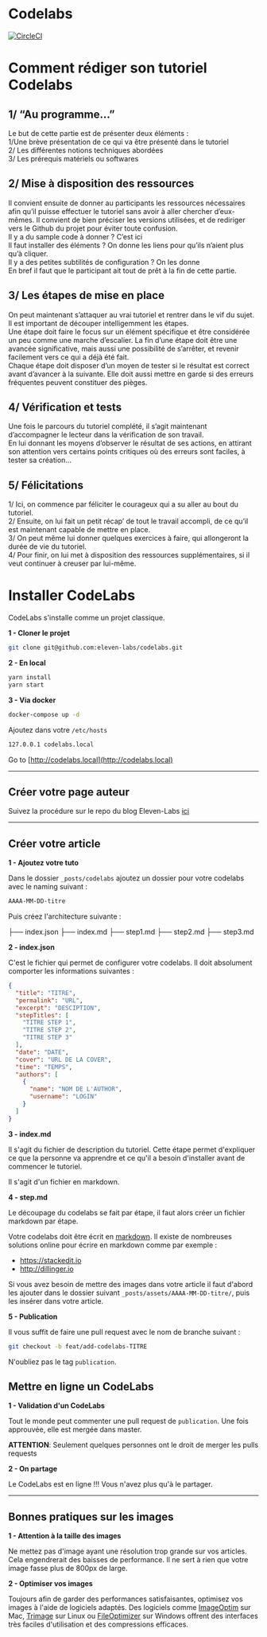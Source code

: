 # Codelabs

[![CircleCI](https://circleci.com/gh/eleven-labs/codelabs/tree/master.svg?style=svg)](https://circleci.com/gh/eleven-labs/codelabs/tree/master)
  
# Comment rédiger son tutoriel Codelabs

## 1/ “Au programme…”

Le but de cette partie est de présenter deux éléments :  
1/Une brève présentation de ce qui va être présenté dans le tutoriel  
2/ Les différentes notions techniques abordées  
3/ Les prérequis matériels ou softwares  

## 2/ Mise à disposition des ressources

Il convient ensuite de donner au participants les ressources nécessaires afin qu’il puisse effectuer le tutoriel sans avoir à aller chercher d’eux-mêmes. Il convient de bien préciser les versions utilisées, et de rediriger vers le Github du projet pour éviter toute confusion.  
Il y a du sample code à donner ? C’est ici  
Il faut installer des éléments ? On donne les liens pour qu’ils n’aient plus qu’à cliquer.  
Il y a des petites subtilités de configuration ? On les donne  
En bref il faut que le participant ait tout de prêt à la fin de cette partie.


## 3/ Les étapes de mise en place

On peut maintenant s’attaquer au vrai tutoriel et rentrer dans le vif du sujet.  
Il est important de découper intelligemment les étapes.  
Une étape doit faire le focus sur un élément spécifique et être considérée un peu comme une marche d’escalier. La fin d’une étape doit être une avancée significative, mais aussi une possibilité de s’arrêter, et revenir facilement vers ce qui a déjà été fait.  
Chaque étape doit disposer d’un moyen de tester si le résultat est correct avant d’avancer à la suivante. Elle doit aussi mettre en garde si des erreurs fréquentes peuvent constituer des pièges.


## 4/ Vérification et tests

Une fois le parcours du tutoriel complété, il s’agit maintenant d’accompagner le lecteur dans la vérification de son travail.  
En lui donnant les moyens d’observer le résultat de ses actions, en attirant son attention vers certains points critiques où des erreurs sont faciles, à tester sa création...

## 5/ Félicitations

1/ Ici, on commence par féliciter le courageux qui a su aller au bout du tutoriel.  
2/ Ensuite, on lui fait un petit récap’ de tout le travail accompli, de ce qu’il est maintenant capable de mettre en place.  
3/ On peut même lui donner quelques exercices à faire, qui allongeront la durée de vie du tutoriel.  
4/ Pour finir, on lui met à disposition des ressources supplémentaires, si il veut continuer à creuser par lui-même.

# Installer CodeLabs

CodeLabs s'installe comme un projet classique.

**1 - Cloner le projet**
```bash
git clone git@github.com:eleven-labs/codelabs.git
```

**2 - En local**
```bash
yarn install
yarn start
```

**3 - Via docker**
```bash
docker-compose up -d
```

Ajoutez dans votre `/etc/hosts`

```bash
127.0.0.1 codelabs.local
```

Go to [http://codelabs.local](http://codelabs.local)

--------------------------------------------------------------------

Créer votre page auteur
-------------------------

Suivez la procédure sur le repo du blog Eleven-Labs [ici](https://github.com/eleven-labs/blog.eleven-labs.com)


-------------------------

Créer votre article
----------------------------

**1 - Ajoutez votre tuto**

Dans le dossier `_posts/codelabs` ajoutez un dossier pour votre codelabs avec le naming suivant :

```bash
AAAA-MM-DD-titre
```
Puis créez l'architecture suivante :

├── index.json
├── index.md
├── step1.md
├── step2.md
├── step3.md

**2 - index.json**

C'est le fichier qui permet de configurer votre codelabs. Il doit absolument comporter les informations suivantes :


```json
{
  "title": "TITRE",
  "permalink": "URL",
  "excerpt": "DESCIPTION",
  "stepTitles": [
    "TITRE STEP 1",
    "TITRE STEP 2",
    "TITRE STEP 3"
  ],
  "date": "DATE",
  "cover": "URL DE LA COVER",
  "time": "TEMPS",
  "authors": [
    {
      "name": "NOM DE L'AUTHOR",
      "username": "LOGIN"
    }
  ]
}
```

**3 - index.md**

Il s'agit du fichier de description du tutoriel. Cette étape permet d'expliquer ce que la personne va apprendre et ce qu'il a besoin d'installer avant de commencer le tutoriel.

Il s'agit d'un fichier en markdown.

**4 - step.md**

Le découpage du codelabs se fait par étape, il faut alors créer un fichier markdown par étape.

Votre codelabs doit être écrit en [markdown](https://guides.github.com/features/mastering-markdown/). Il existe de nombreuses solutions online pour écrire en markdown comme par exemple :

 - https://stackedit.io
 - http://dillinger.io

 Si vous avez besoin de mettre des images dans votre article il faut d'abord les ajouter dans le dossier suivant `_posts/assets/AAAA-MM-DD-titre/`, puis les insérer dans votre article.

**5 - Publication**

Il vous suffit de faire une pull request avec le nom de branche suivant :

```bash
git checkout -b feat/add-codelabs-TITRE
```

N'oubliez pas le tag  `publication`.

 Mettre en ligne un CodeLabs
 -----------

 **1 - Validation d'un CodeLabs**

 Tout le monde peut commenter une pull request de `publication`. Une fois approuvée, elle est mergée dans master.

 **ATTENTION**: Seulement quelques personnes ont le droit de merger les pulls requests

 **2 - On partage**

 Le CodeLabs est en ligne !!! Vous n'avez plus qu'à le partager.

 ---------------------------------

 Bonnes pratiques sur les images
-----------

**1 - Attention à la taille des images**

Ne mettez pas d'image ayant une résolution trop grande sur vos articles. Cela engendrerait des baisses de performance. Il ne sert à rien que votre image fasse plus de 800px de large.

**2 - Optimiser vos images**

Toujours afin de garder des performances satisfaisantes, optimisez vos images à l'aide de logiciels adaptés.
Des logiciels comme [ImageOptim](https://imageoptim.com/) sur Mac, [Trimage](https://trimage.org/) sur Linux ou [FileOptimizer](http://nikkhokkho.sourceforge.net/static.php?page=FileOptimizer) sur Windows offrent des interfaces très faciles d'utilisation et des compressions efficaces.

